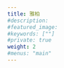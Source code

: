 ```yaml
---
title: 雅柏
#description: 
#featured_image: 
#keywords: [""]
#private: true
weight: 2
#menus: "main"
---
```

